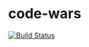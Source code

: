# code-wars

[![Build Status](https://travis-ci.org/DuncantheeDuncan/code-wars.svg?branch=master)](https://travis-ci.org/DuncantheeDuncan/code-wars)
